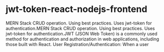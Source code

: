 # jwt-token-react-nodejs-frontend
MERN Stack CRUD operation. Using best practices. Uses jwt-token for authentication.MERN Stack CRUD operation. Using best practices. Uses jwt-token for authentication.JWT (JSON Web Token) is a commonly used method for authentication and authorization in web applications, including those built with React. User Registration/Authentication: When a user
